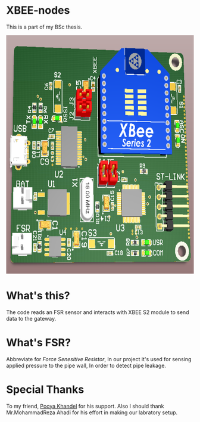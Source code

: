 # XBEE-nodes
This is a part of my BSc thesis.

<p align="center">
    <img src="img/nodes.PNG" height=640 width=640></img>
</p>

# What's this?
The code reads an FSR sensor and interacts with XBEE S2 module to send data to the gateway.
# What's FSR?
Abbreviate for _Force Senesitive Resistor_, In our project it's used for sensing applied pressure to the pipe wall, In order to detect pipe leakage.
# Special Thanks
To my friend, [Pooya Khandel](https://github.com/PoOyaKhandel) for his support. Also I should thank Mr.MohammadReza Ahadi for his effort in making our labratory setup.